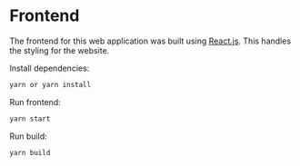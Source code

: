 # Frontend

The frontend for this web application was built using [React.js](https://reactjs.org/). This handles the styling for the website.

Install dependencies:

```sh
yarn or yarn install
```

Run frontend:

```sh
yarn start
```

Run build:

```sh
yarn build
```
